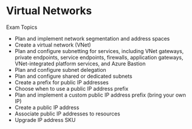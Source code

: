 # Virtual Networks
Exam Topics
- Plan and implement network segmentation and address spaces
- Create a virtual network (VNet)
- Plan and configure subnetting for services, including VNet gateways, private endpoints, service endpoints, firewalls, application gateways, VNet-integrated platform services, and Azure Bastion
- Plan and configure subnet delegation
- Plan and configure shared or dedicated subnets
- Create a prefix for public IP addresses
- Choose when to use a public IP address prefix
- Plan and implement a custom public IP address prefix (bring your own IP)
- Create a public IP address
- Associate public IP addresses to resources
- Upgrade IP address SKU
